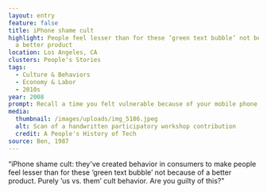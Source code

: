 ```yaml
---
layout: entry
feature: false
title: iPhone shame cult
highlight: People feel lesser than for these ‘green text bubble’ not because of
  a better product
location: Los Angeles, CA
clusters: People's Stories
tags:
  - Culture & Behaviors
  - Economy & Labor
  - 2010s
year: 2008
prompt: Recall a time you felt vulnerable because of your mobile phone.
media:
  thumbnail: /images/uploads/img_5186.jpeg
  alt: Scan of a handwritten participatory workshop contribution
  credit: A People's History of Tech
source: Ben, 1987
---
```

“iPhone shame cult: they've created behavior in consumers to make people feel lesser than for these ‘green text bubble’ not because of a better product. Purely ’us vs. them’ cult behavior. Are you guilty of this?"
